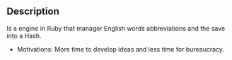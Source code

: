 ## Description
Is a engine in Ruby that manager English words abbreviations and the save into a Hash.

- Motivations:
More time to develop ideas and less time for bureaucracy.
